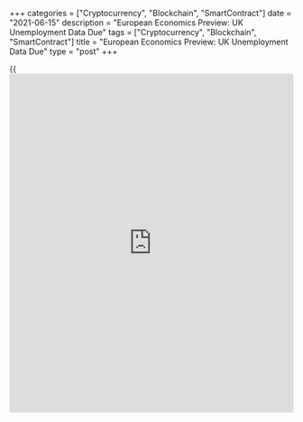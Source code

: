+++
categories = ["Cryptocurrency", "Blockchain", "SmartContract"]
date = "2021-06-15"
description = "European Economics Preview: UK Unemployment Data Due"
tags = ["Cryptocurrency", "Blockchain", "SmartContract"]
title = "European Economics Preview: UK Unemployment Data Due"
type = "post"
+++

{{<iframe id="large-banner" src="https://www.bounty.group/#slide=19.0" width="100%" height="600" scrolling="no" style="border: 0px solid rgb(216, 221, 230); border-radius: 3px;">}}

Unemployment data from the UK and revised consumer price data from
Germany are due on Tuesday, headlining a light day for the European
economic [news](https://www.letsplayfx.com/blog/forex-news-website/).

At 2.00 am ET, the Office for National Statistics releases UK
unemployment data for April. The jobless rate is seen at 4.7 percent in
three months to April versus 4.8 percent in three months to March.

In the meantime, Destatis is set to publish Germany's final consumer
prices for May. According to flash estimate, consumer price rose to 2.5
percent in May from 2 percent in April.

At 2.45 am ET, France's statistical office Insee is scheduled to release
revised consumer price data. Inflation is seen at seen at 1.4 percent,
in line with flash estimate, versus 1.2 percent in April.

At 3.00 am ET, the Swiss State Secretariat for Economic Affairs is
slated to issue economic forecasts.

At 4.00 am ET, Italy's revised consumer price data for May is due. The
statistical office is expected to confirm 1.3 percent rise in consumer
prices in May.

At 5.00 am ET, Eurostat publishes euro area foreign trade data for
April. The trade surplus totaled EUR 15.8 billion in March.

For comments and feedback [contact](https://www.playgroundfx.com/contact/): editorial@rtt[news](https://www.letsplayfx.com/blog/forex-news-website/).com

[Economic News][1]

 **What parts of the world are seeing the best (and worst) economic
performances lately? Click[here][2] to check out our [Econ Scorecard][2]
and find out! See up-to-the-moment [ranking](https://www.playgroundfx.com/blog/crypto-exchange-ranking/)s for the best and worst
performers in [GDP][3], [unemployment rate][4], [inflation][5] and much
more.**

   1. www.rtt[news](https://www.letsplayfx.com/blog/forex-news-website/).com/Content/EconomicNews.aspx
   2. www.rtt[news](https://www.letsplayfx.com/blog/forex-news-website/).com/economic-scorecard/world-rank/industrial-production/highest-performance.aspx
   3. www.rtt[news](https://www.letsplayfx.com/blog/forex-news-website/).com/economic-scorecard/world-rank/GDP/highest-performance.aspx
   4. www.rtt[news](https://www.letsplayfx.com/blog/forex-news-website/).com/economic-scorecard/world-rank/unemployment-rate/lowest-performance.aspx
   5. www.rtt[news](https://www.letsplayfx.com/blog/forex-news-website/).com/economic-scorecard/world-rank/CPI/highest-performance.aspx